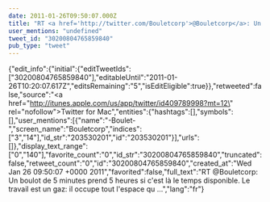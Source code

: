 ```yaml
---
date: 2011-01-26T09:50:07.000Z
title: "RT <a href='http://twitter.com/Bouletcorp'>@Bouletcorp</a>: Un boulot de 5 minutes prend 5 heures si c'est là le temps disponible. Le travail est un gaz: il occupe tout l'espace qu ...″"
user_mentions: "undefined"
tweet_id: "30200804765859840"
pub_type: "tweet"
---
```

{"edit_info":{"initial":{"editTweetIds":["30200804765859840"],"editableUntil":"2011-01-26T10:20:07.617Z","editsRemaining":"5","isEditEligible":true}},"retweeted":false,"source":"<a href=\"http://itunes.apple.com/us/app/twitter/id409789998?mt=12\" rel=\"nofollow\">Twitter for Mac</a>","entities":{"hashtags":[],"symbols":[],"user_mentions":[{"name":"-Boulet-","screen_name":"Bouletcorp","indices":["3","14"],"id_str":"203530201","id":"203530201"}],"urls":[]},"display_text_range":["0","140"],"favorite_count":"0","id_str":"30200804765859840","truncated":false,"retweet_count":"0","id":"30200804765859840","created_at":"Wed Jan 26 09:50:07 +0000 2011","favorited":false,"full_text":"RT @Bouletcorp: Un boulot de 5 minutes prend 5 heures si c'est là le temps disponible. Le travail est un gaz: il occupe tout l'espace qu ...","lang":"fr"}
